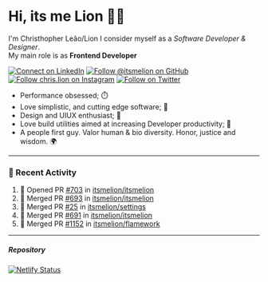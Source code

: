 # Hi, its me Lion 👋🦁

I'm Christhopher Leão/Lion
I consider myself as a _Software Developer & Designer_.<br/>My main role is as <b>Frontend Developer</b>
<br />

[![Connect on LinkedIn](https://img.shields.io/badge/--linkedin?label=LinkedIn&logo=LinkedIn&style=social)](https://www.linkedin.com/in/chrislion)
[![Follow @itsmelion on GitHub](https://img.shields.io/github/followers/itsmelion?label=follow%20%40itsmeLion&style=social)](https://github.com/itsmelion)
[![Follow chris.lion on Instagram](https://img.shields.io/badge/--instagram?label=@chris.lion&logo=Instagram&style=social)](https://instagram.com/chris.lion)
[![Follow on Twitter](https://img.shields.io/badge/--twitter?label=@ChrisLion_me&logo=Twitter&style=social)](https://twitter.com/chrislion_me)

- Performance obsessed; ⏱️
- Love simplistic, and cutting edge software; 📆
- Design and UIUX enthusiast; 🎨
- Love build utilities aimed at increasing Developer productivity; 🧰
- A people first guy. Valor human & bio diversity. Honor, justice and wisdom. 🌍

---
### 📰 Recent Activity

<!--START_SECTION:activity-->
1. 💪 Opened PR [#703](https://github.com/itsmelion/itsmelion/pull/703) in [itsmelion/itsmelion](https://github.com/itsmelion/itsmelion)
2. 🎉 Merged PR [#693](https://github.com/itsmelion/itsmelion/pull/693) in [itsmelion/itsmelion](https://github.com/itsmelion/itsmelion)
3. 🎉 Merged PR [#25](https://github.com/itsmelion/settings/pull/25) in [itsmelion/settings](https://github.com/itsmelion/settings)
4. 🎉 Merged PR [#691](https://github.com/itsmelion/itsmelion/pull/691) in [itsmelion/itsmelion](https://github.com/itsmelion/itsmelion)
5. 🎉 Merged PR [#1152](https://github.com/itsmelion/flamework/pull/1152) in [itsmelion/flamework](https://github.com/itsmelion/flamework)
<!--END_SECTION:activity-->

___

##### Repository
[![Netlify Status](https://api.netlify.com/api/v1/badges/9e2e6136-1ab9-42fc-8d4e-188512d5d841/deploy-status)](https://app.netlify.com/sites/lion-portfolio/deploys)
